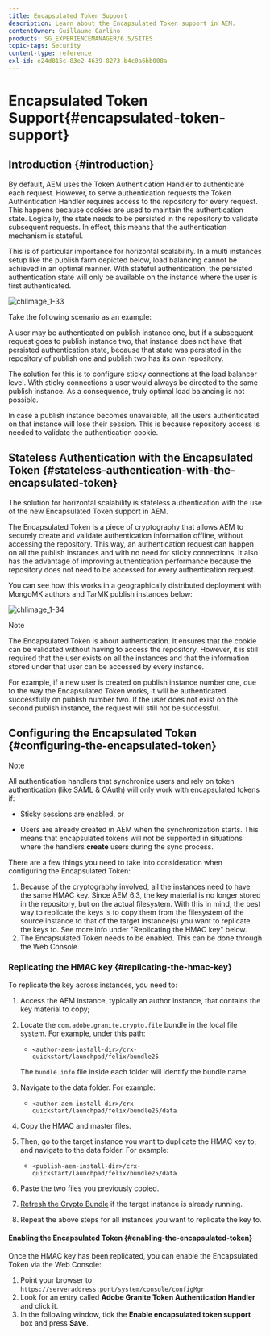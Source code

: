 ```yaml
---
title: Encapsulated Token Support
description: Learn about the Encapsulated Token support in AEM.
contentOwner: Guillaume Carlino
products: SG_EXPERIENCEMANAGER/6.5/SITES
topic-tags: Security
content-type: reference
exl-id: e24d815c-83e2-4639-8273-b4c0a6bb008a
---
```

# Encapsulated Token Support{#encapsulated-token-support}

## Introduction {#introduction}

By default, AEM uses the Token Authentication Handler to authenticate each request. However, to serve authentication requests the Token Authentication Handler requires access to the repository for every request. This happens because cookies are used to maintain the authentication state. Logically, the state needs to be persisted in the repository to validate subsequent requests. In effect, this means that the authentication mechanism is stateful.

This is of particular importance for horizontal scalability. In a multi instances setup like the publish farm depicted below, load balancing cannot be achieved in an optimal manner. With stateful authentication, the persisted authentication state will only be available on the instance where the user is first authenticated.

![chlimage_1-33](assets/chlimage_1-33a.png)

Take the following scenario as an example:

A user may be authenticated on publish instance one, but if a subsequent request goes to publish instance two, that instance does not have that persisted authentication state, because that state was persisted in the repository of publish one and publish two has its own repository.

The solution for this is to configure sticky connections at the load balancer level. With sticky connections a user would always be directed to the same publish instance. As a consequence, truly optimal load balancing is not possible.

In case a publish instance becomes unavailable, all the users authenticated on that instance will lose their session. This is because repository access is needed to validate the authentication cookie.

## Stateless Authentication with the Encapsulated Token {#stateless-authentication-with-the-encapsulated-token}

The solution for horizontal scalability is stateless authentication with the use of the new Encapsulated Token support in AEM.

The Encapsulated Token is a piece of cryptography that allows AEM to securely create and validate authentication information offline, without accessing the repository. This way, an authentication request can happen on all the publish instances and with no need for sticky connections. It also has the advantage of improving authentication performance because the repository does not need to be accessed for every authentication request.

You can see how this works in a geographically distributed deployment with MongoMK authors and TarMK publish instances below:

![chlimage_1-34](assets/chlimage_1-34a.png)

>[!NOTE]
>
>The Encapsulated Token is about authentication. It ensures that the cookie can be validated without having to access the repository. However, it is still required that the user exists on all the instances and that the information stored under that user can be accessed by every instance.
>
>For example, if a new user is created on publish instance number one, due to the way the Encapsulated Token works, it will be authenticated successfully on publish number two. If the user does not exist on the second publish instance, the request will still not be successful.
>

## Configuring the Encapsulated Token {#configuring-the-encapsulated-token}

>[!NOTE]
>All authentication handlers that synchronize users and rely on token authentication (like SAML & OAuth) will only work with encapsulated tokens if:
>
>* Sticky sessions are enabled, or
>
>* Users are already created in AEM when the synchronization starts. This means that encapsulated tokens will not be supported in situations where the handlers **create** users during the sync process.

There are a few things you need to take into consideration when configuring the Encapsulated Token:

1. Because of the cryptography involved, all the instances need to have the same HMAC key. Since AEM 6.3, the key material is no longer stored in the repository, but on the actual filesystem. With this in mind, the best way to replicate the keys is to copy them from the filesystem of the source instance to that of the target instance(s) you want to replicate the keys to. See more info under "Replicating the HMAC key" below.
1. The Encapsulated Token needs to be enabled. This can be done through the Web Console.

### Replicating the HMAC key {#replicating-the-hmac-key}

To replicate the key across instances, you need to:

1. Access the AEM instance, typically an author instance, that contains the key material to copy;
1. Locate the `com.adobe.granite.crypto.file` bundle in the local file system. For example, under this path:

    * `<author-aem-install-dir>/crx-quickstart/launchpad/felix/bundle25`

   The `bundle.info` file inside each folder will identify the bundle name.

1. Navigate to the data folder. For example:

    * `<author-aem-install-dir>/crx-quickstart/launchpad/felix/bundle25/data`

1. Copy the HMAC and master files.
1. Then, go to the target instance you want to duplicate the HMAC key to, and navigate to the data folder. For example:

    * `<publish-aem-install-dir>/crx-quickstart/launchpad/felix/bundle25/data`

1. Paste the two files you previously copied.
1. [Refresh the Crypto Bundle](/help/communities/deploy-communities.md#refresh-the-granite-crypto-bundle) if the target instance is already running.

1. Repeat the above steps for all instances you want to replicate the key to.

#### Enabling the Encapsulated Token {#enabling-the-encapsulated-token}

Once the HMAC key has been replicated, you can enable the Encapsulated Token via the Web Console:

1. Point your browser to `https://serveraddress:port/system/console/configMgr`
1. Look for an entry called **Adobe Granite Token Authentication Handler** and click it.
1. In the following window, tick the **Enable encapsulated token support** box and press **Save**.
